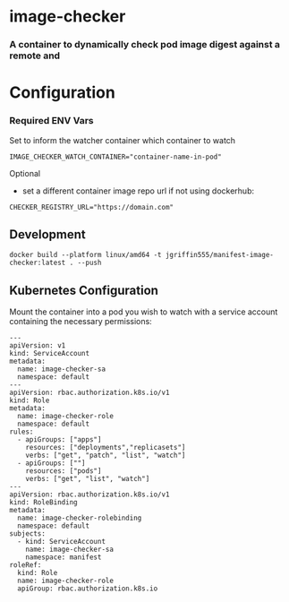 # image-checker 

### A container to dynamically check pod image digest against a remote and 

# Configuration 

### Required ENV Vars 

Set to inform the watcher container which container to watch
```
IMAGE_CHECKER_WATCH_CONTAINER="container-name-in-pod"
```

Optional
- set a different container image repo url if not using dockerhub: 
```
CHECKER_REGISTRY_URL="https://domain.com"
```

## Development 
```
docker build --platform linux/amd64 -t jgriffin555/manifest-image-checker:latest . --push
```


## Kubernetes Configuration 

Mount the container into a pod you wish to watch with a service account containing the necessary permissions:
```
---
apiVersion: v1
kind: ServiceAccount
metadata:
  name: image-checker-sa
  namespace: default
---
apiVersion: rbac.authorization.k8s.io/v1
kind: Role
metadata:
  name: image-checker-role
  namespace: default
rules:
  - apiGroups: ["apps"]
    resources: ["deployments","replicasets"]
    verbs: ["get", "patch", "list", "watch"]
  - apiGroups: [""]
    resources: ["pods"]
    verbs: ["get", "list", "watch"]
---
apiVersion: rbac.authorization.k8s.io/v1
kind: RoleBinding
metadata:
  name: image-checker-rolebinding
  namespace: default
subjects:
  - kind: ServiceAccount
    name: image-checker-sa
    namespace: manifest
roleRef:
  kind: Role
  name: image-checker-role
  apiGroup: rbac.authorization.k8s.io
```